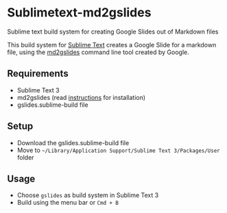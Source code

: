 # Sublimetext-md2gslides
Sublime text build system for creating Google Slides out of Markdown files

This build system for [Sublime Text](https://sublimetext.com) creates a Google Slide for a markdown file, using the [md2gslides](https://github.com/googlesamples/md2googleslides) command line tool created by Google.

## Requirements
- Sublime Text 3
- md2gslides (read [instructions](https://github.com/googlesamples/md2googleslides#installation-and-usage) for installation)
- gslides.sublime-build file

## Setup
- Download the gslides.sublime-build file
- Move to `~/Library/Application Support/Sublime Text 3/Packages/User` folder

## Usage
- Choose `gslides` as build system in Sublime Text 3
- Build using the menu bar or `Cmd + B`
